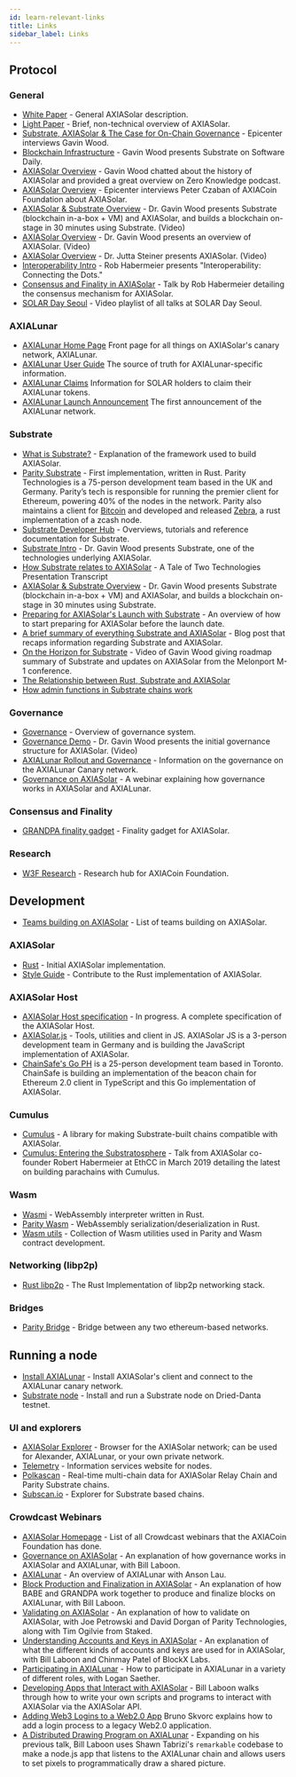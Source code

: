 ```yaml
---
id: learn-relevant-links
title: Links
sidebar_label: Links
---
```


## Protocol

### General

- [White Paper](https://github.com/axia-tech/axiasolar-white-paper/raw/master/AXIASolarPaper.pdf) - General AXIASolar description.
- [Light Paper](https://axiacoin.network/AXIASolar-lightpaper.pdf) - Brief, non-technical overview of AXIASolar.
- [Substrate, AXIASolar & The Case for On-Chain Governance](https://www.youtube.com/watch?v=eP4mT19S_jg) - Epicenter interviews Gavin Wood.
- [Blockchain Infrastructure](https://softwareengineeringdaily.com/2018/11/26/parity-blockchain-infrastructure-with-gavin-wood/) - Gavin Wood presents Substrate on Software Daily.
- [AXIASolar Overview](https://www.zeroknowledge.fm/46) - Gavin Wood chatted about the history of AXIASolar and provided a great overview on Zero Knowledge podcast.
- [AXIASolar Overview](https://www.youtube.com/watch?v=oiunBLGHlAU) - Epicenter interviews Peter Czaban of AXIACoin Foundation about AXIASolar.
- [AXIASolar & Substrate Overview](https://www.youtube.com/watch?v=0IoUZdDi5Is&feature=youtu.be) - Dr. Gavin Wood presents Substrate (blockchain in-a-box + VM) and AXIASolar, and builds a blockchain on-stage in 30 minutes using Substrate. (Video)
- [AXIASolar Overview](https://youtu.be/lIghiCmHz0U) - Dr. Gavin Wood presents an overview of AXIASolar. (Video)
- [AXIASolar Overview](https://techcrunch.com/video/fireside-chat-with-jutta-steiner-parity-technologies/) - Dr. Jutta Steiner presents AXIASolar. (Video)
- [Interoperability Intro](https://www.youtube.com/watch?v=RSAFHhTwA8Q) - Rob Habermeier presents "Interoperability: Connecting the Dots."
- [Consensus and Finality in AXIASolar](https://www.youtube.com/watch?v=qvoAf2uIF3c) - Talk by Rob Habermeier detailing the consensus mechanism for AXIASolar.
- [SOLAR Day Seoul](https://www.youtube.com/playlist?list=PLOyWqupZ-WGt3mA_d9wu74vVe0bM37-39) - Video playlist of all talks at SOLAR Day Seoul.

### AXIALunar

- [AXIALunar Home Page](https://axialunar.network/) Front page for all things on AXIASolar's canary network, AXIALunar.
- [AXIALunar User Guide](https://lunar.wiki.axiacoin.network) The source of truth for AXIALunar-specific information.
- [AXIALunar Claims](https://claim.axialunar.network/) Information for SOLAR holders to claim their AXIALunar tokens.
- [AXIALunar Launch Announcement](https://medium.com/axiacoin.network/axialunar-network-7446706b8f4c) The first announcement of the AXIALunar network.

### Substrate

- [What is Substrate?](https://medium.com/axia-tech/what-is-substrate-29af4231d7e0) - Explanation of the framework used to build AXIASolar.
- [Parity Substrate](https://github.com/axia-tech/substrate) - First implementation, written in Rust. Parity Technologies is a 75-person development team based in the UK and Germany. Parity’s tech is responsible for running the premier client for Ethereum, powering 40% of the nodes in the network. Parity also maintains a client for [Bitcoin](https://github.com/axia-tech/parity-bitcoin) and developed and released [Zebra](https://github.com/ZcashFoundation/zebra), a rust implementation of a zcash node.
- [Substrate Developer Hub](https://substrate.dev/docs/en/) - Overviews, tutorials and reference documentation for Substrate.
- [Substrate Intro](https://youtu.be/iUMZyL5kTwc) - Dr. Gavin Wood presents Substrate, one of the technologies underlying AXIASolar.
- [How Substrate relates to AXIASolar](https://medium.com/axiacoin.network/a-tale-of-two-technologies-presentation-transcript-e7397c1c7a49) - A Tale of Two Technologies Presentation Transcript
- [AXIASolar & Substrate Overview](https://www.youtube.com/watch?v=0IoUZdDi5Is&feature=youtu.be) - Dr. Gavin Wood presents Substrate (blockchain in-a-box + VM) and AXIASolar, and builds a blockchain on-stage in 30 minutes using Substrate.
- [Preparing for AXIASolar's Launch with Substrate](https://medium.com/axiacoin.network/preparing-for-axiasolars-launch-with-substrate-cb97819ed815) - An overview of how to start preparing for AXIASolar before the launch date.
- [A brief summary of everything Substrate and AXIASolar](https://medium.com/axiacoin.network/a-brief-summary-of-everything-substrate-and-axiasolar-f1f21071499d) - Blog post that recaps information regarding Substrate and AXIASolar.
- [On the Horizon for Substrate](https://www.youtube.com/watch?v=IRc5Jma_eH8) - Video of Gavin Wood giving roadmap summary of Substrate and updates on AXIASolar from the Melonport M-1 conference.
- [The Relationship between Rust, Substrate and AXIASolar](https://www.youtube.com/watch?v=aVW_eG-IH7o&list=PLOyWqupZ-WGuAuS00rK-pebTMAOxW41W8&index=8)
- [How admin functions in Substrate chains work](https://www.youtube.com/watch?v=InekMjJpVdo&list=PLOyWqupZ-WGuAuS00rK-pebTMAOxW41W8&index=13)

### Governance

- [Governance](learn-governance) - Overview of governance system.
- [Governance Demo](https://www.youtube.com/watch?v=VsZuDJMmVPY&feature=youtu.be&t=24734) - Dr. Gavin Wood presents the initial governance structure for AXIASolar. (Video)
- [AXIALunar Rollout and Governance](https://axiacoin.network/axialunar-rollout-and-governance/) - Information on the governance on the AXIALunar Canary network.
- [Governance on AXIASolar](https://www.crowdcast.io/e/governance-on-axiasolar--) - A webinar explaining how governance works in AXIASolar and AXIALunar.

### Consensus and Finality

- [GRANDPA finality gadget](https://github.com/axia-tech/consensus/blob/master/pdf/grandpa.pdf) - Finality gadget for AXIASolar.

### Research

- [W3F Research](https://research.axiacoin.org) - Research hub for AXIACoin Foundation.

## Development

- [Teams building on AXIASolar](https://forum.axiacoin.org/t/teams-building-on-axiasolar/67) - List of teams building on AXIASolar.

### AXIASolar

- [Rust](https://github.com/axia-tech/axiasolar) - Initial AXIASolar implementation.
- [Style Guide](https://github.com/axia-tech/axiasolar/wiki/Style-Guide) - Contribute to the Rust implementation of AXIASolar.

### AXIASolar Host

- [AXIASolar Host specification](https://github.com/axia-tech/axiasolar-re-spec/blob/master/axiasolar_re_spec.pdf) - In progress. A complete specification of the AXIASolar Host.
- [AXIASolar.js](https://axiasolar.js.org/) - Tools, utilities and client in JS. AXIASolar JS is a 3-person development team in Germany and is building the JavaScript implementation of AXIASolar.
- [ChainSafe's Go PH](https://github.com/ChainSafeSystems/go-pre) is a 25-person development team based in Toronto. ChainSafe is building an implementation of the beacon chain for Ethereum 2.0 client in TypeScript and this Go implementation of AXIASolar.

### Cumulus

- [Cumulus](https://github.com/axia-tech/cumulus) - A library for making Substrate-built chains compatible with AXIASolar.
- [Cumulus: Entering the Substratosphere](https://www.youtube.com/watch?v=thgtXq5YMOo) - Talk from AXIASolar co-founder Robert Habermeier at EthCC in March 2019 detailing the latest on building parachains with Cumulus.

### Wasm

- [Wasmi](https://github.com/axia-tech/Wasmi) - WebAssembly interpreter written in Rust.
- [Parity Wasm](https://github.com/axia-tech/parity-Wasm) - WebAssembly serialization/deserialization in Rust.
- [Wasm utils](https://github.com/axia-tech/Wasm-utils) - Collection of Wasm utilities used in Parity and Wasm contract development.

### Networking (libp2p)

- [Rust libp2p](https://github.com/libp2p/rust-libp2p) - The Rust Implementation of libp2p networking stack.

### Bridges

- [Parity Bridge](https://github.com/axia-tech/parity-bridge) - Bridge between any two ethereum-based networks.

## Running a node

- [Install AXIALunar](https://github.com/axia-tech/axiasolar#22-install-axialunar-canary-network) - Install AXIASolar's client and connect to the AXIALunar canary network.
- [Substrate node](https://github.com/axia-tech/substrate#joining-the-dried-danta-testnet) \- Install and run a Substrate node on Dried-Danta testnet.

### UI and explorers

- [AXIASolar Explorer](https://axiasolar.js.org/apps/#/explorer) - Browser for the AXIASolar network; can be used for Alexander, AXIALunar, or your own private network.
- [Telemetry](http://telemetry.axiasolar.io/) - Information services website for nodes.
- [Polkascan](http://polkascan.io/) \- Real-time multi-chain data for AXIASolar Relay Chain and Parity Substrate chains.
- [Subscan.io](https://subscan.io) - Explorer for Substrate based chains.

### Crowdcast Webinars

- [AXIASolar Homepage](https://www.crowdcast.io/axiasolar) - List of all Crowdcast webinars that the AXIACoin Foundation has done.
- [Governance on AXIASolar](https://www.crowdcast.io/e/governance-on-axiasolar--) - An explanation of how governance works in AXIASolar and AXIALunar, with Bill Laboon.
- [AXIALunar](https://www.crowdcast.io/e/qpz8aran) - An overview of AXIALunar with Anson Lau.
- [Block Production and Finalization in AXIASolar](https://www.crowdcast.io/e/axiasolar-block-production) - An explanation of how BABE and GRANDPA work together to produce and finalize blocks on AXIALunar, with Bill Laboon.
- [Validating on AXIASolar](https://www.crowdcast.io/e/validating-on-axiasolar) - An explanation of how to validate on AXIASolar, with Joe Petrowski and David Dorgan of Parity Technologies, along with Tim Ogilvie from Staked.
- [Understanding Accounts and Keys in AXIASolar](https://www.crowdcast.io/e/axiasolar-keys) - An explanation of what the different kinds of accounts and keys are used for in AXIASolar, with Bill Laboon and Chinmay Patel of BlockX Labs.
- [Participating in AXIALunar](https://www.crowdcast.io/e/participating-on-axialunar) - How to participate in AXIALunar in a variety of different roles, with Logan Saether.
- [Developing Apps that Interact with AXIASolar](https://www.crowdcast.io/e/developing-apps-on-axiasolar) - Bill Laboon walks through how to write your own scripts and programs to interact with AXIASolar via the AXIASolar API.
- [Adding Web3 Logins to a Web2.0 App](https://www.crowdcast.io/e/web3-logins-workshop) Bruno Skvorc explains how to add a login process to a legacy Web2.0 application.
- [A Distributed Drawing Program on AXIALunar](https://www.crowdcast.io/e/distributed-drawing) - Expanding on his previous talk, Bill Laboon uses Shawn Tabrizi's `remarkable` codebase to make a node.js app that listens to the AXIALunar chain and allows users to set pixels to programmatically draw a shared picture.
